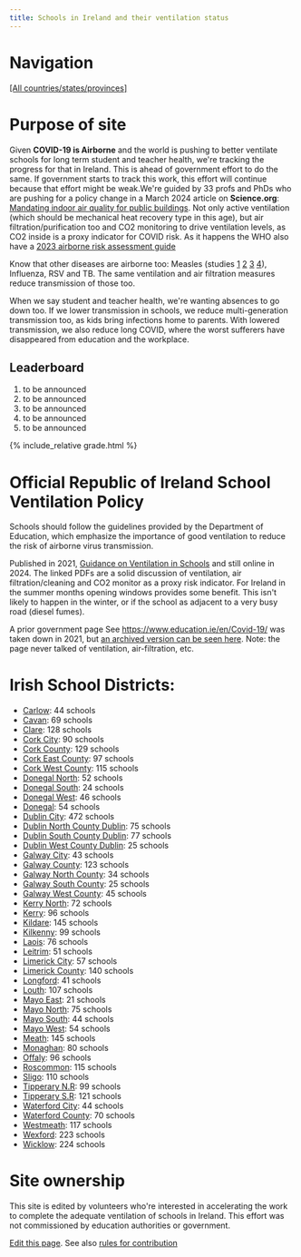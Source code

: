 ```yaml
---
title: Schools in Ireland and their ventilation status
---
```


# Navigation

[[All countries/states/provinces]](..)

# Purpose of site

Given **COVID-19 is Airborne** and the world is pushing to better ventilate schools for long term student and teacher health, we're tracking the progress for that in Ireland. This is ahead of government effort to do the same. If government starts to track this work, this effort will continue because that effort might be weak.We're guided by 33 profs and PhDs who are pushing for a policy change in a March 2024 article on **Science.org**: [Mandating indoor air quality for public buildings](https://drive.google.com/file/d/16l_IH47cQtC7fFuafvHca7ORNVGITxx8/view). Not only active ventilation (which should be mechanical heat recovery type in this age), but air filtration/purification too and CO2 monitoring to drive ventilation levels, as CO2 inside is a proxy indicator for COVID risk. As it happens the WHO also have a [2023 airborne risk assessment guide](https://iris.who.int/handle/10665/376346)

Know that other diseases are airborne too: Measles (studies [1](https://www.ncbi.nlm.nih.gov/pmc/articles/PMC2810934/pdf/10982072.pdf) [2](https://www.ncbi.nlm.nih.gov/pmc/articles/PMC3880795/pdf/nihms532643.pdf) [3](https://pubmed.ncbi.nlm.nih.gov/31257413/) [4](https://www.sciencedirect.com/science/article/pii/S0196655316305363)), Influenza, RSV and TB. The same ventilation and air filtration measures reduce transmission of those too.

 When we say student and teacher health, we're wanting absences to go down too. If we lower transmission in schools, we reduce multi-generation transmission too, as kids bring infections home to parents. With lowered transmission, we also reduce long COVID, where the worst sufferers have disappeared from education and the workplace.

## Leaderboard

1. to be announced
2. to be announced
3. to be announced
4. to be announced
5. to be announced

{% include_relative grade.html %}

# Official Republic of Ireland School Ventilation Policy

Schools should follow the guidelines provided by the Department of Education, which emphasize the importance of good ventilation to reduce the risk of airborne virus transmission. 

Published in 2021, [Guidance on Ventilation in Schools](https://www.gov.ie/en/publication/ad236-guidance-on-ventilation-in-schools/) and still online in 2024. The linked PDFs are a solid discussion of ventilation, air filtration/cleaning and CO2 monitor as a proxy risk indicator. For Ireland in the summer months opening windows provides some benefit. This isn't likely to happen in the winter, or if the school as adjacent to a very busy road (diesel fumes).

A prior government page See <https://www.education.ie/en/Covid-19/> was taken down in 2021, but [an archived version can be seen here](https://web.archive.org/web/20210109215847/https://www.education.ie/en/Covid-19/). Note: the page never talked of ventilation, air-filtration, etc.

# Irish School Districts:

- [Carlow](Carlow/): 44 schools
- [Cavan](Cavan/): 69 schools
- [Clare](Clare/): 128 schools
- [Cork City](Cork_City/): 90 schools
- [Cork County](Cork_County/): 129 schools
- [Cork East County](Cork_East_County/): 97 schools
- [Cork West County](Cork_West_County/): 115 schools
- [Donegal North](Donegal_North/): 52 schools
- [Donegal South](Donegal_South/): 24 schools
- [Donegal West](Donegal_West/): 46 schools
- [Donegal](Donegal/): 54 schools
- [Dublin City](Dublin_City/): 472 schools
- [Dublin North County Dublin](Dublin_North_County_Dublin/): 75 schools
- [Dublin South County Dublin](Dublin_South_County_Dublin/): 77 schools
- [Dublin West County Dublin](Dublin_West_County_Dublin/): 25 schools
- [Galway City](Galway_City/): 43 schools
- [Galway County](Galway_County/): 123 schools
- [Galway North County](Galway_North_County/): 34 schools
- [Galway South County](Galway_South_County/): 25 schools
- [Galway West County](Galway_West_County/): 45 schools
- [Kerry North](Kerry_North/): 72 schools
- [Kerry](Kerry/): 96 schools
- [Kildare](Kildare/): 145 schools
- [Kilkenny](Kilkenny/): 99 schools
- [Laois](Laois/): 76 schools
- [Leitrim](Leitrim/): 51 schools
- [Limerick City](Limerick_City/): 57 schools
- [Limerick County](Limerick_County/): 140 schools
- [Longford](Longford/): 41 schools
- [Louth](Louth/): 107 schools
- [Mayo East](Mayo_East/): 21 schools
- [Mayo North](Mayo_North/): 75 schools
- [Mayo South](Mayo_South/): 44 schools
- [Mayo West](Mayo_West/): 54 schools
- [Meath](Meath/): 145 schools
- [Monaghan](Monaghan/): 80 schools
- [Offaly](Offaly/): 96 schools
- [Roscommon](Roscommon/): 115 schools
- [Sligo](Sligo/): 110 schools
- [Tipperary N.R](Tipperary_N.R/): 99 schools
- [Tipperary S.R](Tipperary_S.R/): 121 schools
- [Waterford City](Waterford_City/): 44 schools
- [Waterford County](Waterford_County/): 70 schools
- [Westmeath](Westmeath/): 117 schools
- [Wexford](Wexford/): 223 schools
- [Wicklow](Wicklow/): 224 schools


# Site ownership

This site is edited by volunteers who're interested in accelerating the work to complete the adequate ventilation of schools in Ireland. This effort was not commissioned by education authorities or government.

[Edit this page](https://github.com/ventilate-schools/Ireland/edit/main/index.md). See also [rules for contribution](./contribution_rules/)